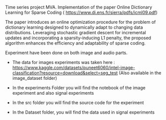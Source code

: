 Time series project MVA. Implementation of the paper Online Dictionary Learning for Sparse Coding ( https://www.di.ens.fr/sierra/pdfs/icml09.pdf)

The paper introduces an online optimization procedure for the problem of dictionary learning designed to dynamically adapt to changing data distributions. Leveraging stochastic gradient descent for incremental updates and incorporating a sparsity-inducing L1 penalty, the proposed algorithm enhances the efficiency and adaptability of sparse coding.

Experiment have been done on both image and audio parts. 

- The data for images experiments was taken here : https://www.kaggle.com/datasets/puneet6060/intel-image-classification?resource=download&select=seg_test (Also available in the image_dataset folder)

- In the experiments Folder you will find the notebook of the image experiment and also signal experiments
- In the src folder you will find the source code for the experiment
- In the Dataset folder, you will find the data used in signal experiments
